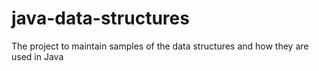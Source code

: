 # java-data-structures
The project to maintain samples of the data structures and how they are used in Java
